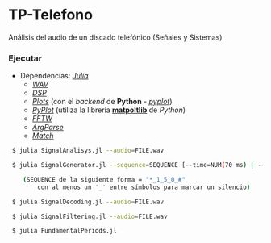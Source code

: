 # TP-Telefono

Análisis del audio de un discado telefónico (Señales y Sistemas)

### Ejecutar

- Dependencias: [_Julia_](https://docs.julialang.org/en/v1/index.html)
	- [_WAV_](https://juliaobserver.com/packages/WAV)
	- [_DSP_](https://juliaobserver.com/packages/DSP)
	- [_Plots_](https://juliaobserver.com/packages/Plots) (con el _backend_ de **Python** - [_pyplot_](https://docs.juliaplots.org/latest/examples/pyplot/))
	- [_PyPlot_](https://juliaobserver.com/packages/PyPlot) (utiliza la librería [**matpoltlib**](https://matplotlib.org/) de _Python_)
	- [_FFTW_](https://juliaobserver.com/packages/FFTW)
	- [_ArgParse_](https://juliaobserver.com/packages/ArgParse)
	- [_Match_](https://juliaobserver.com/packages/Match)

```bash
 $ julia SignalAnalisys.jl --audio=FILE.wav

 $ julia SignalGenerator.jl --sequence=SEQUENCE [--time=NUM(70 ms) | --silence-time=NUM(70 ms)]

	(SEQUENCE de la siguiente forma = "*_1_5_0_#"
		con al menos un '_' entre símbolos para marcar un silencio)

 $ julia SignalDecoding.jl --audio=FILE.wav

 $ julia SignalFiltering.jl --audio=FILE.wav

 $ julia FundamentalPeriods.jl
```

